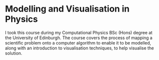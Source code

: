 
# Modelling and Visualisation in Physics
I took this course during my Computational Physics BSc (Hons) degree at the University of Edinburgh. The course covers the process of mapping a scientific problem onto a computer algorithm to enable it to be modelled, along with an introduction to visualisation techniques, to help visualise the solution. 
